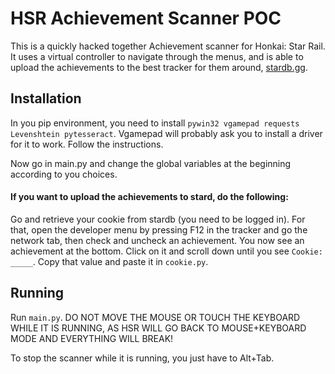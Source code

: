 # HSR Achievement Scanner POC
This is a quickly hacked together Achievement scanner for Honkai: Star Rail.
It uses a virtual controller to navigate through the menus, and is able to upload the
achievements to the best tracker for them around, [stardb.gg](https://stardb.gg).

## Installation
In you pip environment, you need to install `pywin32 vgamepad requests Levenshtein pytesseract`.
Vgamepad will probably ask you to install a driver for it to work. Follow the instructions.

Now go in main.py and change the global variables at the beginning according to you choices.

#### If you want to upload the achievements to stard, do the following:
Go and retrieve your cookie from stardb (you need to be logged in).
For that, open the developer menu by pressing F12 in the tracker and go the network tab, then check and uncheck an achievement.
You now see an achievement at the bottom. Click on it and scroll down until you see `Cookie: _____`.
Copy that value and paste it in `cookie.py`.

## Running

Run `main.py`.
DO NOT MOVE THE MOUSE OR TOUCH THE KEYBOARD WHILE IT IS RUNNING, AS HSR WILL GO BACK TO MOUSE+KEYBOARD MODE AND EVERYTHING WILL BREAK!

To stop the scanner while it is running, you just have to Alt+Tab.